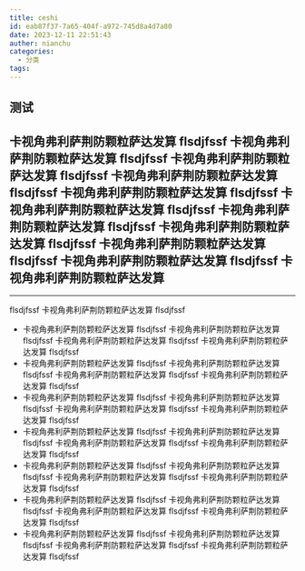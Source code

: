 ```yaml
---
title: ceshi
id: eab87f37-7a65-404f-a972-745d8a4d7a80
date: 2023-12-11 22:51:43
auther: nianchu
categories:
  - 分类
tags:
---
```


## 测试

## 卡视角弗利萨荆防颗粒萨达发算 flsdjfssf 卡视角弗利萨荆防颗粒萨达发算 flsdjfssf 卡视角弗利萨荆防颗粒萨达发算 flsdjfssf 卡视角弗利萨荆防颗粒萨达发算 flsdjfssf 卡视角弗利萨荆防颗粒萨达发算 flsdjfssf 卡视角弗利萨荆防颗粒萨达发算 flsdjfssf 卡视角弗利萨荆防颗粒萨达发算 flsdjfssf 卡视角弗利萨荆防颗粒萨达发算 flsdjfssf 卡视角弗利萨荆防颗粒萨达发算 flsdjfssf 卡视角弗利萨荆防颗粒萨达发算 flsdjfssf 卡视角弗利萨荆防颗粒萨达发算

---

<!-- more -->

flsdjfssf 卡视角弗利萨荆防颗粒萨达发算 flsdjfssf

- 卡视角弗利萨荆防颗粒萨达发算 flsdjfssf 卡视角弗利萨荆防颗粒萨达发算 flsdjfssf 卡视角弗利萨荆防颗粒萨达发算 flsdjfssf 卡视角弗利萨荆防颗粒萨达发算 flsdjfssf
- 卡视角弗利萨荆防颗粒萨达发算 flsdjfssf 卡视角弗利萨荆防颗粒萨达发算 flsdjfssf 卡视角弗利萨荆防颗粒萨达发算 flsdjfssf 卡视角弗利萨荆防颗粒萨达发算 flsdjfssf
- 卡视角弗利萨荆防颗粒萨达发算 flsdjfssf 卡视角弗利萨荆防颗粒萨达发算 flsdjfssf 卡视角弗利萨荆防颗粒萨达发算 flsdjfssf 卡视角弗利萨荆防颗粒萨达发算 flsdjfssf
- 卡视角弗利萨荆防颗粒萨达发算 flsdjfssf 卡视角弗利萨荆防颗粒萨达发算 flsdjfssf 卡视角弗利萨荆防颗粒萨达发算 flsdjfssf 卡视角弗利萨荆防颗粒萨达发算 flsdjfssf
- 卡视角弗利萨荆防颗粒萨达发算 flsdjfssf 卡视角弗利萨荆防颗粒萨达发算 flsdjfssf 卡视角弗利萨荆防颗粒萨达发算 flsdjfssf 卡视角弗利萨荆防颗粒萨达发算 flsdjfssf
- 卡视角弗利萨荆防颗粒萨达发算 flsdjfssf 卡视角弗利萨荆防颗粒萨达发算 flsdjfssf 卡视角弗利萨荆防颗粒萨达发算 flsdjfssf 卡视角弗利萨荆防颗粒萨达发算 flsdjfssf
- 卡视角弗利萨荆防颗粒萨达发算 flsdjfssf 卡视角弗利萨荆防颗粒萨达发算 flsdjfssf 卡视角弗利萨荆防颗粒萨达发算 flsdjfssf 卡视角弗利萨荆防颗粒萨达发算 flsdjfssf
